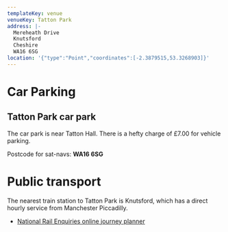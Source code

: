 ```yaml
---
templateKey: venue
venueKey: Tatton Park
address: |-
  Mereheath Drive
  Knutsford
  Cheshire
  WA16 6SG
location: '{"type":"Point","coordinates":[-2.3879515,53.3268903]}'
---
```

# Car Parking

## Tatton Park car park

The car park is near Tatton Hall. There is a hefty charge of £7.00 for vehicle
parking.

Postcode for sat-navs: **WA16 6SG**

# Public transport

The nearest train station to Tatton Park is Knutsford, which has a direct
hourly service from Manchester Piccadilly.

* [National Rail Enquiries online journey planner](http://ojp.nationalrail.co.uk/service/planjourney/search)

